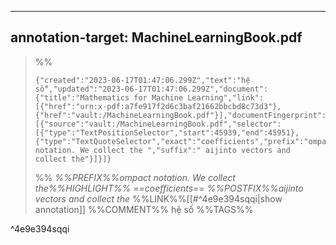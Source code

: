 
---
annotation-target: MachineLearningBook.pdf
---






>%%
>```annotation-json
>{"created":"2023-06-17T01:47:06.299Z","text":"hệ số","updated":"2023-06-17T01:47:06.299Z","document":{"title":"Mathematics for Machine Learning","link":[{"href":"urn:x-pdf:a7fe917f2d6c3baf21662bbcbd8c73d3"},{"href":"vault:/MachineLearningBook.pdf"}],"documentFingerprint":"a7fe917f2d6c3baf21662bbcbd8c73d3"},"uri":"vault:/MachineLearningBook.pdf","target":[{"source":"vault:/MachineLearningBook.pdf","selector":[{"type":"TextPositionSelector","start":45939,"end":45951},{"type":"TextQuoteSelector","exact":"coefficients","prefix":"ompact notation. We collect the ","suffix":" aijinto vectors and collect the"}]}]}
>```
>%%
>*%%PREFIX%%ompact notation. We collect the%%HIGHLIGHT%% ==coefficients== %%POSTFIX%%aijinto vectors and collect the*
>%%LINK%%[[#^4e9e394sqqi|show annotation]]
>%%COMMENT%%
>hệ số
>%%TAGS%%
>
^4e9e394sqqi
